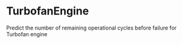 # TurbofanEngine
Predict the number of remaining operational cycles before failure for Turbofan engine
